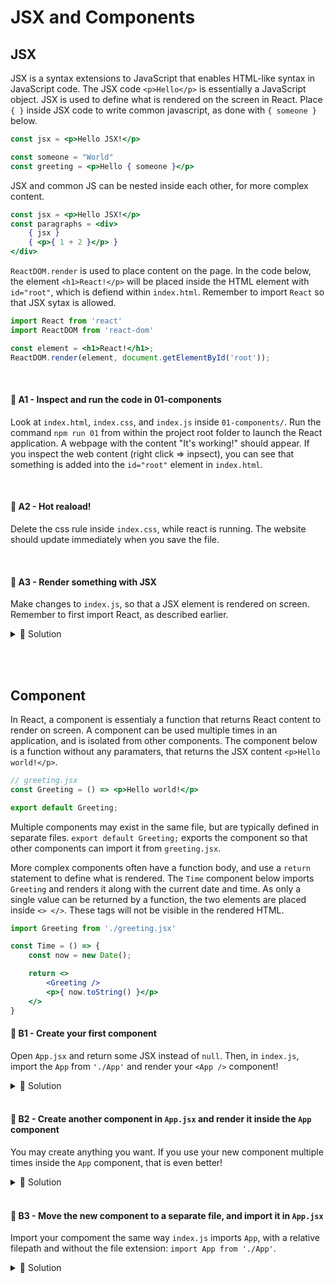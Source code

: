 # JSX and Components

## JSX

JSX is a syntax extensions to JavaScript that enables HTML-like syntax in JavaScript code. The JSX code `<p>Hello</p>` is essentially a JavaScript object. JSX is used to define what is rendered on the screen in React. Place `{ }` inside JSX code to write common javascript, as done with `{ someone }` below.
```jsx
const jsx = <p>Hello JSX!</p>

const someone = "World"
const greeting = <p>Hello { someone }</p>
```

JSX and common JS can be nested inside each other, for more complex content.
```jsx
const jsx = <p>Hello JSX!</p>
const paragraphs = <div>
    { jsx }
    { <p>{ 1 + 2 }</p> }
</div>
```

`ReactDOM.render` is used to place content on the page. In the code below, the element `<h1>React!</p>` will be placed inside the HTML element with `id="root"`, which is defiend within `index.html`. Remember to import `React` so that JSX sytax is allowed.
```jsx
import React from 'react'
import ReactDOM from 'react-dom'

const element = <h1>React!</h1>;
ReactDOM.render(element, document.getElementById('root'));
```

<br>

#### 📌 A1 - Inspect and run the code in 01-components
Look at `index.html`, `index.css`, and `index.js` inside `01-components/`. Run the command `npm run 01` from within the project root folder to launch the React application. A webpage with the content "It's working!" should appear. If you inspect the web content (right click => inpsect), you can see that something is added into the `id="root"` element in `index.html`.

<br>

#### 📌 A2 - Hot reaload!
Delete the css rule inside `index.css`, while react is running. The website should update immediately when you save the file.

<br>

#### 📌 A3 - Render something with JSX
Make changes to `index.js`, so that a JSX element is rendered on screen. Remember to first import React, as described earlier.
<details><summary>🔑 Solution</summary>

```jsx
import ReactDOM from 'react-dom'
import React from 'react'

import './index.css'

ReactDOM.render(
    <p>This is JSX</p>,
    document.getElementById('root')
)
```
</details>


<br><br>

## Component
In React, a component is essentialy a function that returns React content to render on screen. A component can be used multiple times in an application, and is isolated from other components. The component below is a function without any paramaters, that returns the JSX content `<p>Hello world!</p>`.
```jsx
// greeting.jsx
const Greeting = () => <p>Hello world!</p>

export default Greeting;
```
Multiple components may exist in the same file, but are typically defined in separate files. `export default Greeting;` exports the component so that other components can import it from `greeting.jsx`.

More complex components often have a function body, and use a `return` statement to define what is rendered. The `Time` component below imports `Greeting` and renders it along with the current date and time. As only a single value can be returned by a function, the two elements are placed inside `<> </>`. These tags will not be visible in the rendered HTML.
```jsx
import Greeting from './greeting.jsx'

const Time = () => {
    const now = new Date();

    return <>
        <Greeting />
        <p>{ now.toString() }</p>
    </>
}
```

#### 📌 B1 - Create your first component
Open `App.jsx` and return some JSX instead of `null`. Then, in `index.js`, import the `App` from `'./App'` and render your `<App />` component!
<details><summary>🔑 Solution</summary>

```jsx
// App.jsx
import React from 'react'

const App = () => <>
    <h1>Go big!</h1>
</>

export default App
```
```jsx
// index.jsx
import ReactDOM from 'react-dom'
import React from 'react'
import App from './App'

import './index.css'

ReactDOM.render(
    <App />,
    document.getElementById('root')
)
```
</details>

<br>

#### 📌 B2 - Create another component in `App.jsx` and render it inside the `App` component
You may create anything you want. If you use your new component multiple times inside the `App` component, that is even better!

<details><summary>🔑 Solution</summary>

```jsx
// App.jsx
import React from 'react'

const App = () => <>
    <Star /><Star /><Star />
    <h1>Go big!</h1>
    <Star /><Star /><Star />
</>

const Star = () => <span>⭐</span>

export default App
```
</details>

<br>

#### 💎 B3 - Move the new component to a separate file, and import it in `App.jsx`
Import your compoment the same way `index.js` imports `App`, with a relative filepath and without the file extension: `import App from './App'`.
<details><summary>🔑 Solution</summary>

```jsx
// App.jsx
import React from 'react'
import Star from './Star'

const App = () => <>
    <Star /><Star /><Star />
    <h1>Go big!</h1>
    <Star /><Star /><Star />
</>

const Star = () => <span>⭐</span>

export default App
```
```jsx
// Star.jsx
import React from 'react'

const Star = () => <span>⭐</span>

export default Star
```
</details>